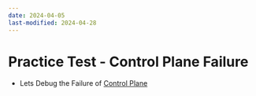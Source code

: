 ```yaml
---
date: 2024-04-05
last-modified: 2024-04-28
---
```

# Practice Test - Control Plane Failure

  - Lets Debug the Failure of [Control Plane](https://kodekloud.com/topic/practice-test-control-plane-failure/)